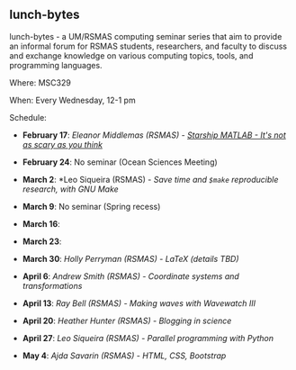 ## lunch-bytes
lunch-bytes - a UM/RSMAS computing seminar series that aim to provide an informal
forum for RSMAS students, researchers, and faculty to discuss and exchange knowledge
on various computing topics, tools, and programming languages.

Where: MSC329

When: Every Wednesday, 12-1 pm

Schedule:

* **February 17**: *Eleanor Middlemas (RSMAS) - [Starship MATLAB - It's not as scary as you think](https://github.com/milancurcic/lunch-bytes/tree/master/Spring_2016/LB08)*

* **February 24**: No seminar (Ocean Sciences Meeting)

* **March 2**: *Leo Siqueira (RSMAS) - *Save time and `$make` reproducible research, with GNU Make*

* **March 9**: No seminar (Spring recess)

* **March 16**:

* **March 23**:

* **March 30**: *Holly Perryman (RSMAS) - LaTeX (details TBD)*

* **April 6**: *Andrew Smith (RSMAS) - Coordinate systems and transformations*

* **April 13**: *Ray Bell (RSMAS) - Making waves with Wavewatch III*

* **April 20**: *Heather Hunter (RSMAS) - Blogging in science*

* **April 27**: *Leo Siqueira (RSMAS) - Parallel programming with Python*

* **May 4**: *Ajda Savarin (RSMAS) - HTML, CSS, Bootstrap*
